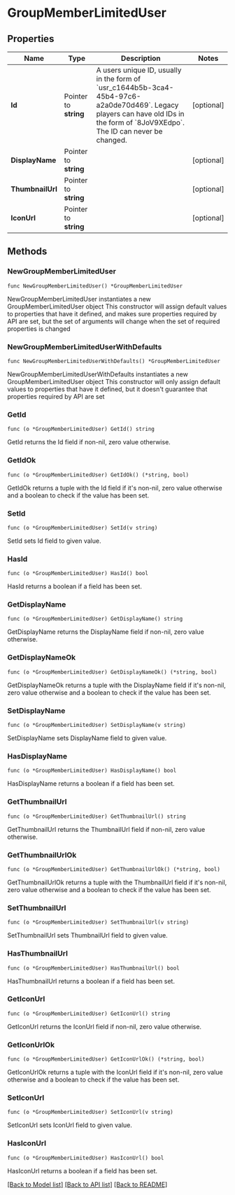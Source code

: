 # GroupMemberLimitedUser

## Properties

Name | Type | Description | Notes
------------ | ------------- | ------------- | -------------
**Id** | Pointer to **string** | A users unique ID, usually in the form of &#x60;usr_c1644b5b-3ca4-45b4-97c6-a2a0de70d469&#x60;. Legacy players can have old IDs in the form of &#x60;8JoV9XEdpo&#x60;. The ID can never be changed. | [optional] 
**DisplayName** | Pointer to **string** |  | [optional] 
**ThumbnailUrl** | Pointer to **string** |  | [optional] 
**IconUrl** | Pointer to **string** |  | [optional] 

## Methods

### NewGroupMemberLimitedUser

`func NewGroupMemberLimitedUser() *GroupMemberLimitedUser`

NewGroupMemberLimitedUser instantiates a new GroupMemberLimitedUser object
This constructor will assign default values to properties that have it defined,
and makes sure properties required by API are set, but the set of arguments
will change when the set of required properties is changed

### NewGroupMemberLimitedUserWithDefaults

`func NewGroupMemberLimitedUserWithDefaults() *GroupMemberLimitedUser`

NewGroupMemberLimitedUserWithDefaults instantiates a new GroupMemberLimitedUser object
This constructor will only assign default values to properties that have it defined,
but it doesn't guarantee that properties required by API are set

### GetId

`func (o *GroupMemberLimitedUser) GetId() string`

GetId returns the Id field if non-nil, zero value otherwise.

### GetIdOk

`func (o *GroupMemberLimitedUser) GetIdOk() (*string, bool)`

GetIdOk returns a tuple with the Id field if it's non-nil, zero value otherwise
and a boolean to check if the value has been set.

### SetId

`func (o *GroupMemberLimitedUser) SetId(v string)`

SetId sets Id field to given value.

### HasId

`func (o *GroupMemberLimitedUser) HasId() bool`

HasId returns a boolean if a field has been set.

### GetDisplayName

`func (o *GroupMemberLimitedUser) GetDisplayName() string`

GetDisplayName returns the DisplayName field if non-nil, zero value otherwise.

### GetDisplayNameOk

`func (o *GroupMemberLimitedUser) GetDisplayNameOk() (*string, bool)`

GetDisplayNameOk returns a tuple with the DisplayName field if it's non-nil, zero value otherwise
and a boolean to check if the value has been set.

### SetDisplayName

`func (o *GroupMemberLimitedUser) SetDisplayName(v string)`

SetDisplayName sets DisplayName field to given value.

### HasDisplayName

`func (o *GroupMemberLimitedUser) HasDisplayName() bool`

HasDisplayName returns a boolean if a field has been set.

### GetThumbnailUrl

`func (o *GroupMemberLimitedUser) GetThumbnailUrl() string`

GetThumbnailUrl returns the ThumbnailUrl field if non-nil, zero value otherwise.

### GetThumbnailUrlOk

`func (o *GroupMemberLimitedUser) GetThumbnailUrlOk() (*string, bool)`

GetThumbnailUrlOk returns a tuple with the ThumbnailUrl field if it's non-nil, zero value otherwise
and a boolean to check if the value has been set.

### SetThumbnailUrl

`func (o *GroupMemberLimitedUser) SetThumbnailUrl(v string)`

SetThumbnailUrl sets ThumbnailUrl field to given value.

### HasThumbnailUrl

`func (o *GroupMemberLimitedUser) HasThumbnailUrl() bool`

HasThumbnailUrl returns a boolean if a field has been set.

### GetIconUrl

`func (o *GroupMemberLimitedUser) GetIconUrl() string`

GetIconUrl returns the IconUrl field if non-nil, zero value otherwise.

### GetIconUrlOk

`func (o *GroupMemberLimitedUser) GetIconUrlOk() (*string, bool)`

GetIconUrlOk returns a tuple with the IconUrl field if it's non-nil, zero value otherwise
and a boolean to check if the value has been set.

### SetIconUrl

`func (o *GroupMemberLimitedUser) SetIconUrl(v string)`

SetIconUrl sets IconUrl field to given value.

### HasIconUrl

`func (o *GroupMemberLimitedUser) HasIconUrl() bool`

HasIconUrl returns a boolean if a field has been set.


[[Back to Model list]](../README.md#documentation-for-models) [[Back to API list]](../README.md#documentation-for-api-endpoints) [[Back to README]](../README.md)


